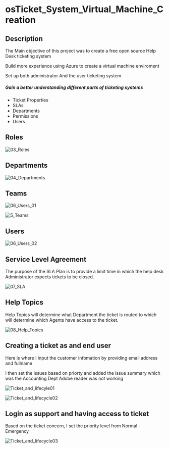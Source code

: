 <h1>osTicket_System_Virtual_Machine_Creation</h1>

<h2><b>Description</b></h2>
<p>The Main objective of this project was to create a free open source Help Desk ticketing system</p>
<p>Build more experience using Azure to create a virtual machine enviroment</p>
<p>Set up both administrator And the user ticketing system</p>

<h5><b>Gain a better understanding different parts of ticketing systems</b></h5>
<ul>
  <li>Ticket Properties</li>
  <li>SLAs</li>
  <li>Departments</li>
  <li>Permissions</li>
  <li>Users</li>
</ul>

<h2>Roles</h2>

![03_Roles](https://github.com/Keepcodingjoni619/osTicket_System_Virtual_Machine_Creation/assets/82996237/86dbbfbb-f348-4d12-a73e-597286e56e35)

<h2>Departments</h2>

![04_Departments](https://github.com/Keepcodingjoni619/osTicket_System_Virtual_Machine_Creation/assets/82996237/a83a8f04-d139-47b7-87ba-f08870c394c8)

<h2>Teams</h2>

![06_Users_01](https://github.com/Keepcodingjoni619/osTicket_System_Virtual_Machine_Creation/assets/82996237/5ab48c02-7e25-49fb-ab31-9b8bd8052f19)


![5_Teams](https://github.com/Keepcodingjoni619/osTicket_System_Virtual_Machine_Creation/assets/82996237/241cc59e-b966-4808-9ae4-12223d194607)


<h2>Users</h2>

![06_Users_02](https://github.com/Keepcodingjoni619/osTicket_System_Virtual_Machine_Creation/assets/82996237/435dc1eb-45db-462d-9359-e7cd4ec02680)

<h2>Service Level Agreement</h2>
<p> The purpose of the SLA Plan is to provide a limit time in which the help desk Administrator expects tickets to be closed.</p>

![07_SLA](https://github.com/Keepcodingjoni619/osTicket_System_Virtual_Machine_Creation/assets/82996237/d8e61346-1a30-462f-ab15-ef5db5b2e5e4)

<h2>Help Topics</h2>
<p>Help Topics will determine what Department the ticket is routed to which will determine which Agents have access to the ticket.</p>

![08_Help_Topics](https://github.com/Keepcodingjoni619/osTicket_System_Virtual_Machine_Creation/assets/82996237/c1105754-5883-4dbe-8ac8-9a61a6e0bc4c)

<h2>Creating a ticket as and end user</h2>
<p>Here is where I input the customer infomation by providing email address and fullname</p>
<p>I then set the issues based on priorty and added the issue summary which was the Accounting Dept Adobe reader was not working</p>

![Ticket_and_lifecyle01](https://github.com/Keepcodingjoni619/osTicket_System_Virtual_Machine_Creation/assets/82996237/a5067ffb-311f-40ed-8499-c7416d2b6e37)

![Ticket_and_lifecycle02](https://github.com/Keepcodingjoni619/osTicket_System_Virtual_Machine_Creation/assets/82996237/a93e5d52-4dad-41c6-9b78-477ecbc7d943)

<h2>Login as support and having access to ticket</h2>
<p>Based on the ticket concern, I set the priority level from Normal - Emergency</p>

![Ticket_and_lifecycle03](https://github.com/Keepcodingjoni619/osTicket_System_Virtual_Machine_Creation/assets/82996237/f3319004-50f4-41fe-a944-73377a16531d)



